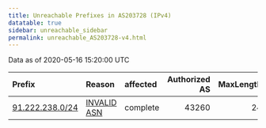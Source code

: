 ```yaml
---
title: Unreachable Prefixes in AS203728 (IPv4)
datatable: true
sidebar: unreachable_sidebar
permalink: unreachable_AS203728-v4.html
---
```


Data as of 2020-05-16 15:20:00 UTC


<div class="datatable-begin"></div>

| Prefix                                                   | Reason                                                                                                  | affected   |   Authorized AS |   MaxLength | Anchor                                         |   unreachable /24s |
|:---------------------------------------------------------|:--------------------------------------------------------------------------------------------------------|:-----------|----------------:|------------:|:-----------------------------------------------|-------------------:|
| [91.222.238.0/24](https://stat.ripe.net/91.222.238.0/24) | [INVALID ASN](https://rpki-validator.ripe.net/announcement-preview?asn=AS203728&prefix=91.222.238.0/24) | complete   |           43260 |          24 | [RIPE](unreachable_RIPE_NCC_RPKI_Root-v4.html) |                  1 |

<div class="datatable-end"></div>